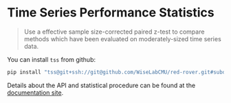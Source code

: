 # Time Series Performance Statistics

> Use a effective sample size-corrected paired z-test to compare methods which have been evaluated on moderately-sized time series data.

You can install `tss` from github:
```sh
pip install "tss@git+ssh://git@github.com/WiseLabCMU/red-rover.git#subdirectory=stats"
```

Details about the API and statistical procedure can be found at the [documentation site](https://wiselabcmu.github.io/red-rover/tss/).
